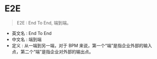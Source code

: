 # E2E

> E2E : End To End, 端到端。
> 

- 英文名 : End To End
- 中文名 : 端到端
- 定义 : 从一端到另一端，对于 BPM 来说，第一个“端”是指企业外部的输入点，第二个“端”是指企业对外部的输出点。



